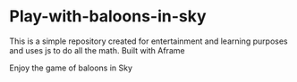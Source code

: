 # Play-with-baloons-in-sky

This is a simple repository created for entertainment and learning purposes and uses js to do all the math.
Built with Aframe



Enjoy the game of baloons in Sky
